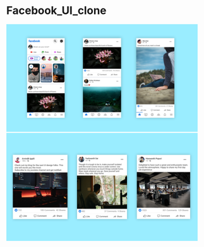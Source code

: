 # Facebook_UI_clone

![1](https://github.com/charanvinay/Facebook_UI_Flutter/blob/master/assets/images/PicsArt_05-30-05.52.35.jpg)
![2](https://github.com/charanvinay/Facebook_UI_Flutter/blob/master/assets/images/PicsArt_05-30-05.58.34.jpg)
